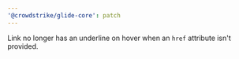 ```yaml
---
'@crowdstrike/glide-core': patch
---
```


Link no longer has an underline on hover when an `href` attribute isn't provided.
